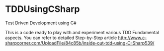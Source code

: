 # TDDUsingCSharp
Test Driven Development using C#

This is a code ready to play with and experiment various TDD Fundamental aspects.
You can refer to detailed Step-by-Step article http://www.c-sharpcorner.com/UploadFile/84c85b/inside-out-tdd-using-C-Sharp539/

